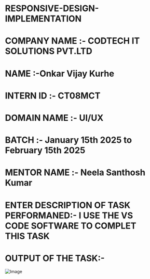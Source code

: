 # RESPONSIVE-DESIGN-IMPLEMENTATION

# **COMPANY NAME** :- CODTECH IT SOLUTIONS PVT.LTD

# **NAME** :-Onkar Vijay Kurhe 

# **INTERN ID** :- CT08MCT

# **DOMAIN NAME** :- UI/UX 

# **BATCH** :- January 15th 2025 to February 15th 2025

# **MENTOR NAME** :-  Neela Santhosh Kumar

# **ENTER DESCRIPTION OF TASK PERFORMANED**:- I USE THE VS CODE SOFTWARE TO COMPLET THIS TASK

# **OUTPUT OF THE TASK**:- 

![Image](https://github.com/user-attachments/assets/ce7af511-788b-46e6-bb08-6d3930041d1f)
 
